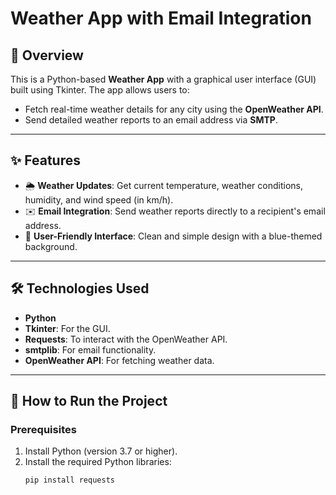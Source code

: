 # Weather App with Email Integration

## 📖 Overview
This is a Python-based **Weather App** with a graphical user interface (GUI) built using Tkinter. The app allows users to:
- Fetch real-time weather details for any city using the **OpenWeather API**.
- Send detailed weather reports to an email address via **SMTP**.

---

## ✨ Features
- 🌦️ **Weather Updates**: Get current temperature, weather conditions, humidity, and wind speed (in km/h).
- ✉️ **Email Integration**: Send weather reports directly to a recipient's email address.
- 🎨 **User-Friendly Interface**: Clean and simple design with a blue-themed background.

---

## 🛠️ Technologies Used
- **Python**
- **Tkinter**: For the GUI.
- **Requests**: To interact with the OpenWeather API.
- **smtplib**: For email functionality.
- **OpenWeather API**: For fetching weather data.

---

## 🚀 How to Run the Project

### Prerequisites
1. Install Python (version 3.7 or higher).
2. Install the required Python libraries:
   ```bash
   pip install requests
